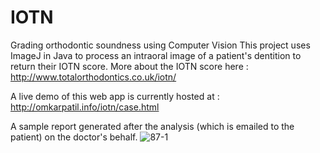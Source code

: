 # IOTN 
Grading orthodontic soundness using Computer Vision
This project uses ImageJ in Java to process an intraoral image of a patient's dentition to return their IOTN score.
More about the IOTN score here : http://www.totalorthodontics.co.uk/iotn/

A live demo of this web app is currently hosted at : http://omkarpatil.info/iotn/case.html

A sample report generated after the analysis (which is emailed to the patient) on the doctor's behalf.
![87-1](https://user-images.githubusercontent.com/32914284/41680643-369ac4b6-74a0-11e8-9d09-ac99fd8abbc7.jpg)


